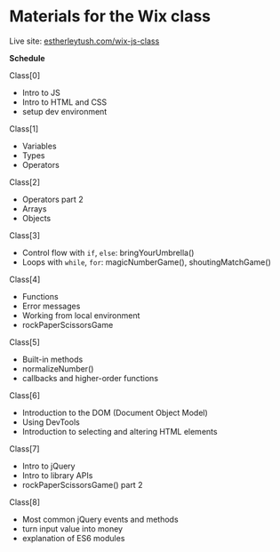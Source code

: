 # Materials for the Wix class

Live site: [estherleytush.com/wix-js-class](http://estherleytush.com/wix-js-class)



**Schedule**

Class[0]
- Intro to JS
- Intro to HTML and CSS
- setup dev environment

Class[1]
- Variables
- Types
- Operators

Class[2]
- Operators part 2
- Arrays
- Objects

Class[3]
- Control flow with `if`, `else`: bringYourUmbrella()
- Loops with `while`, `for`: magicNumberGame(), shoutingMatchGame()

Class[4]
- Functions
- Error messages
- Working from local environment
- rockPaperScissorsGame

Class[5]
- Built-in methods
- normalizeNumber()
- callbacks and higher-order functions

Class[6]
- Introduction to the DOM (Document Object Model)
- Using DevTools
- Introduction to selecting and altering HTML elements

Class[7]
- Intro to jQuery
- Intro to library APIs
- rockPaperScissorsGame() part 2

Class[8]
- Most common jQuery events and methods
- turn input value into money 
- explanation of ES6 modules
